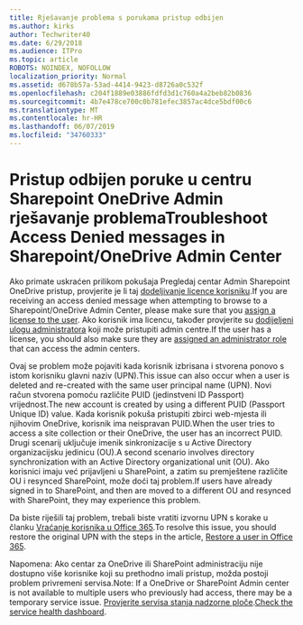 ```yaml
---
title: Rješavanje problema s porukama pristup odbijen
ms.author: kirks
author: Techwriter40
ms.date: 6/29/2018
ms.audience: ITPro
ms.topic: article
ROBOTS: NOINDEX, NOFOLLOW
localization_priority: Normal
ms.assetid: d678b57a-53ad-4414-9423-d8726a0c532f
ms.openlocfilehash: c204f1889e03886fdfd3d1c760a4a2beb82b0836
ms.sourcegitcommit: 4b7e478ce700c0b781efec3857ac4dce5bdf00c6
ms.translationtype: MT
ms.contentlocale: hr-HR
ms.lasthandoff: 06/07/2019
ms.locfileid: "34760333"
---
```

# <a name="troubleshoot-access-denied-messages-in-sharepointonedrive-admin-center"></a><span data-ttu-id="e60f9-102">Pristup odbijen poruke u centru Sharepoint OneDrive Admin rješavanje problema</span><span class="sxs-lookup"><span data-stu-id="e60f9-102">Troubleshoot Access Denied messages in Sharepoint/OneDrive Admin Center</span></span>

<span data-ttu-id="e60f9-103">Ako primate uskraćen prilikom pokušaja Pregledaj centar Admin Sharepoint OneDrive pristup, provjerite je li taj [dodeljivanje licence korisniku](https://docs.microsoft.com/office365/admin/subscriptions-and-billing/assign-licenses-to-users?view=o365-worldwide&amp;tabs=One).</span><span class="sxs-lookup"><span data-stu-id="e60f9-103">If you are receiving an access denied message when attempting to browse to a Sharepoint/OneDrive Admin Center, please make sure that you [assign a license to the user](https://docs.microsoft.com/office365/admin/subscriptions-and-billing/assign-licenses-to-users?view=o365-worldwide&amp;tabs=One).</span></span> <span data-ttu-id="e60f9-104">Ako korisnik ima licencu, također provjerite su [dodijeljeni ulogu administratora](https://docs.microsoft.com/office365/admin/add-users/about-admin-roles?view=o365-worldwide) koji može pristupiti admin centre.</span><span class="sxs-lookup"><span data-stu-id="e60f9-104">If the user has a license, you should also make sure they are [assigned an administrator role](https://docs.microsoft.com/office365/admin/add-users/about-admin-roles?view=o365-worldwide) that can access the admin centers.</span></span>

<span data-ttu-id="e60f9-105">Ovaj se problem može pojaviti kada korisnik izbrisana i stvorena ponovo s istom korisniku glavni naziv (UPN).</span><span class="sxs-lookup"><span data-stu-id="e60f9-105">This issue can also occur when a user is deleted and re-created with the same user principal name (UPN).</span></span> <span data-ttu-id="e60f9-106">Novi račun stvorena pomoću različite PUID (jedinstveni ID Passport) vrijednost.</span><span class="sxs-lookup"><span data-stu-id="e60f9-106">The new account is created by using a different PUID (Passport Unique ID) value.</span></span> <span data-ttu-id="e60f9-107">Kada korisnik pokuša pristupiti zbirci web-mjesta ili njihovim OneDrive, korisnik ima neispravan PUID.</span><span class="sxs-lookup"><span data-stu-id="e60f9-107">When the user tries to access a site collection or their OneDrive, the user has an incorrect PUID.</span></span> <span data-ttu-id="e60f9-108">Drugi scenarij uključuje imenik sinkronizacije s u Active Directory organizacijsku jedinicu (OU).</span><span class="sxs-lookup"><span data-stu-id="e60f9-108">A second scenario involves directory synchronization with an Active Directory organizational unit (OU).</span></span> <span data-ttu-id="e60f9-109">Ako korisnici imaju već prijavljeni u SharePoint, a zatim su premještene različite OU i resynced SharePoint, može doći taj problem.</span><span class="sxs-lookup"><span data-stu-id="e60f9-109">If users have already signed in to SharePoint, and then are moved to a different OU and resynced with SharePoint, they may experience this problem.</span></span>

<span data-ttu-id="e60f9-110">Da biste riješili taj problem, trebali biste vratiti izvornu UPN s korake u članku [Vraćanje korisnika u Office 365](https://docs.microsoft.com/office365/admin/add-users/restore-user?view=o365-worldwide).</span><span class="sxs-lookup"><span data-stu-id="e60f9-110">To resolve this issue, you should restore the original UPN with the steps in the article, [Restore a user in Office 365](https://docs.microsoft.com/office365/admin/add-users/restore-user?view=o365-worldwide).</span></span>

<span data-ttu-id="e60f9-111">Napomena: Ako centar za OneDrive ili SharePoint administraciju nije dostupno više korisnike koji su prethodno imali pristup, možda postoji problem privremeni servisa.</span><span class="sxs-lookup"><span data-stu-id="e60f9-111">Note: If a OneDrive or SharePoint Admin center is not available to multiple users who previously had access, there may be a temporary service issue.</span></span>  <span data-ttu-id="e60f9-112">[Provjerite servisa stanja nadzorne ploče](https://portal.office.com/adminportal/home#/servicehealth).</span><span class="sxs-lookup"><span data-stu-id="e60f9-112">[Check the service health dashboard](https://portal.office.com/adminportal/home#/servicehealth).</span></span>


